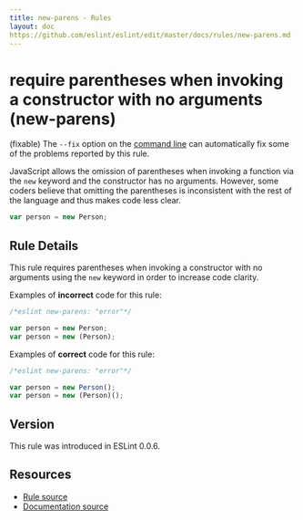 ```yaml
---
title: new-parens - Rules
layout: doc
https://github.com/eslint/eslint/edit/master/docs/rules/new-parens.md
---
```

<!-- Note: No pull requests accepted for this file. See README.md in the root directory for details. -->

# require parentheses when invoking a constructor with no arguments (new-parens)

(fixable) The `--fix` option on the [command line](../user-guide/command-line-interface#fix) can automatically fix some of the problems reported by this rule.

JavaScript allows the omission of parentheses when invoking a function via the `new` keyword and the constructor has no arguments. However, some coders believe that omitting the parentheses is inconsistent with the rest of the language and thus makes code less clear.

```js
var person = new Person;
```

## Rule Details

This rule requires parentheses when invoking a constructor with no arguments using the `new` keyword in order to increase code clarity.

Examples of **incorrect** code for this rule:

```js
/*eslint new-parens: "error"*/

var person = new Person;
var person = new (Person);
```

Examples of **correct** code for this rule:

```js
/*eslint new-parens: "error"*/

var person = new Person();
var person = new (Person)();
```

## Version

This rule was introduced in ESLint 0.0.6.

## Resources

* [Rule source](https://github.com/eslint/eslint/tree/master/lib/rules/new-parens.js)
* [Documentation source](https://github.com/eslint/eslint/tree/master/docs/rules/new-parens.md)

